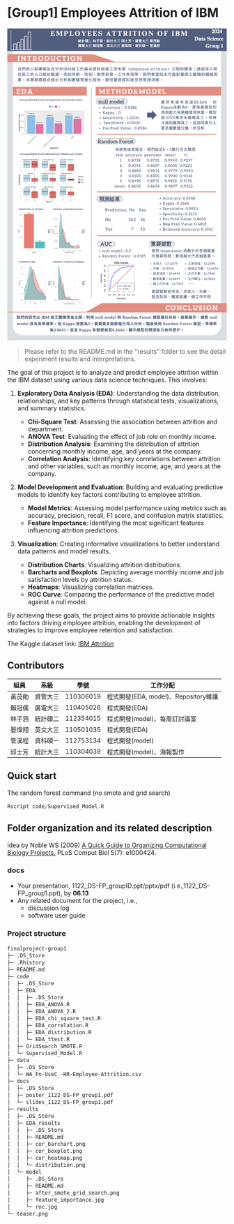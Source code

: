 # [Group1] Employees Attrition of IBM
![teaser](teaser.png)

> Please refer to the README.md in the "results" folder to see the detail experiment results and interpretations.

The goal of this project is to analyze and predict employee attrition within the IBM dataset using various data science techniques. This involves:

1. **Exploratory Data Analysis (EDA)**: 
  Understanding the data distribution, relationships, and key patterns through statistical tests, visualizations, and summary statistics.
   - **Chi-Square Test**: Assessing the association between attrition and department.
   - **ANOVA Test**: Evaluating the effect of job role on monthly income.
   - **Distribution Analysis**: Examining the distribution of attrition concerning monthly income, age, and years at the company.
   - **Correlation Analysis**: Identifying key correlations between attrition and other variables, such as monthly income, age, and years at the company.

1. **Model Development and Evaluation**: 
  Building and evaluating predictive models to identify key factors contributing to employee attrition.
   - **Model Metrics**: Assessing model performance using metrics such as accuracy, precision, recall, F1 score, and confusion matrix statistics.
   - **Feature Importance**: Identifying the most significant features influencing attrition predictions.

1. **Visualization**: 
  Creating informative visualizations to better understand data patterns and model results.
   - **Distribution Charts**: Visualizing attrition distributions.
   - **Barcharts and Boxplots**: Depicting average monthly income and job satisfaction levels by attrition status.
   - **Heatmaps**: Visualizing correlation matrices.
   - **ROC Curve**: Comparing the performance of the predictive model against a null model.

By achieving these goals, the project aims to provide actionable insights into factors driving employee attrition, enabling the development of strategies to improve employee retention and satisfaction.

The Kaggle dataset link: [IBM Attrition](https://www.kaggle.com/code/mragpavank/ibm-hr-analytics-employee-attrition-performance/notebook)

## Contributors
|組員|系級|學號|工作分配|
|-|-|-|-|
|黃茂勛|資管大三|110306019|程式開發(EDA, model)、Repository維護|
|賴冠儒|廣電大三|110405026|程式開發(EDA)| 
|林子涵|統計碩二|112354015|程式開發(model)、每周訂討論室|
|晏煒翔|英文大三|110501035|程式開發(EDA)|
|管漢程|資科碩一|112753134|程式開發(model)|
|邱士芳|統計大三|110304039|程式開發(model)、海報製作

## Quick start
The random forest command (no smote and grid search)
```R
Rscript code/Supervised_Model.R
```
<!-- Please provide an example command or a few commands to reproduce your analysis, such as the following R script:
```R
Rscript code/your_script.R --input data/training --output results/performance.tsv
``` -->

## Folder organization and its related description
idea by Noble WS (2009) [A Quick Guide to Organizing Computational Biology Projects.](https://journals.plos.org/ploscompbiol/article?id=10.1371/journal.pcbi.1000424) PLoS Comput Biol 5(7): e1000424.

### docs
* Your presentation, 1122_DS-FP_groupID.ppt/pptx/pdf (i.e.,1122_DS-FP_group1.ppt), by **06.13**
* Any related document for the project, i.e.,
  * discussion log
  * software user guide

### Project structure
```
finalproject-group1
├─ .DS_Store
├─ .Rhistory
├─ README.md
├─ code
│  ├─ .DS_Store
│  ├─ EDA
│  │  ├─ .DS_Store
│  │  ├─ EDA_ANOVA.R
│  │  ├─ EDA_ANOVA_2.R
│  │  ├─ EDA_chi_square_test.R
│  │  ├─ EDA_correlation.R
│  │  ├─ EDA_distribution.R
│  │  └─ EDA_ttest.R
│  ├─ GridSearch_SMOTE.R
│  └─ Supervised_Model.R
├─ data
│  ├─ .DS_Store
│  └─ WA_Fn-UseC_-HR-Employee-Attrition.csv
├─ docs
│  ├─ .DS_Store
│  ├─ poster_1122_DS-FP_group1.pdf
│  └─ slides_1122_DS-FP_group1.pdf
├─ results
│  ├─ .DS_Store
│  ├─ EDA_results
│  │  ├─ .DS_Store
│  │  ├─ README.md
│  │  ├─ cor_barchart.png
│  │  ├─ cor_boxplot.png
│  │  ├─ cor_heatmap.png
│  │  └─ distribution.png
│  └─ model
│     ├─ .DS_Store
│     ├─ README.md
│     ├─ after_smote_grid_search.png
│     ├─ feature_importance.jpg
│     └─ roc.jpg
└─ teaser.png
```

<!-- ### data
* Input
  * Source
  * Format
  * Size

### code
* Analysis steps
* Which method or package do you use?
* How do you perform training and evaluation?
  * Cross-validation, or extra separated data
* What is a null model for comparison?

### results
* What is your performance?
* Is the improvement significant? -->

<!-- ## References
* Packages you use
* Related publications -->